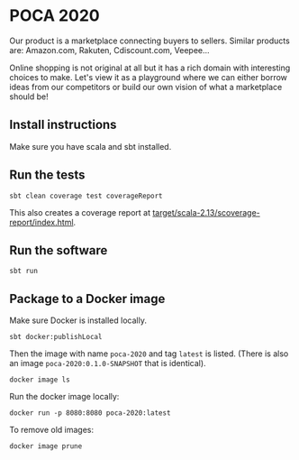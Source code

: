 # POCA 2020

Our product is a marketplace connecting buyers to sellers. Similar products are: Amazon.com, Rakuten, Cdiscount.com, Veepee...

Online shopping is not original at all but it has a rich domain with interesting choices to make. Let's view it as a playground where we can either borrow ideas from our competitors or build our own vision of what a marketplace should be!

## Install instructions

Make sure you have scala and sbt installed.

## Run the tests

```
sbt clean coverage test coverageReport
```

This also creates a coverage report at [target/scala-2.13/scoverage-report/index.html](target/scala-2.13/scoverage-report/index.html).


## Run the software

```
sbt run
```

## Package to a Docker image

Make sure Docker is installed locally.

```
sbt docker:publishLocal
```

Then the image with name `poca-2020` and tag `latest` is listed. (There is also an image `poca-2020:0.1.0-SNAPSHOT` that is identical).

```
docker image ls
```

Run the docker image locally:

```
docker run -p 8080:8080 poca-2020:latest
```

To remove old images:

```
docker image prune
```
